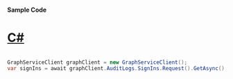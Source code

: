 #### Sample Code
# [C#](#tab/Csharp)

```C#

GraphServiceClient graphClient = new GraphServiceClient();
var signIns = await graphClient.AuditLogs.SignIns.Request().GetAsync();

```